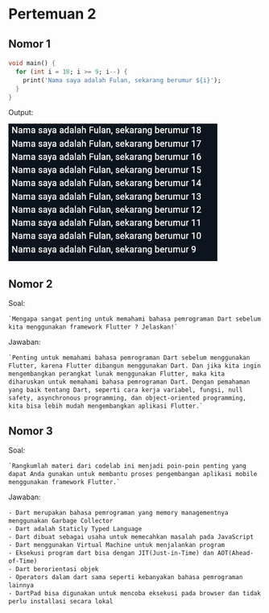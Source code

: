 # Pertemuan 2


## Nomor 1 

```dart
void main() {
  for (int i = 18; i >= 9; i--) {
    print('Nama saya adalah Fulan, sekarang berumur ${i}');
  }
}
```

Output: 

![Output](/img/pertemuan2-nomor1.png)



## Nomor 2

Soal: 

    `Mengapa sangat penting untuk memahami bahasa pemrograman Dart sebelum kita menggunakan framework Flutter ? Jelaskan!`

Jawaban: 

    `Penting untuk memahami bahasa pemrograman Dart sebelum menggunakan Flutter, karena Flutter dibangun menggunakan Dart. Dan jika kita ingin mengembangkan perangkat lunak menggunakan Flutter, maka kita diharuskan untuk memahami bahasa pemrograman Dart. Dengan pemahaman yang baik tentang Dart, seperti cara kerja variabel, fungsi, null safety, asynchronous programming, dan object-oriented programming, kita bisa lebih mudah mengembangkan aplikasi Flutter.`



## Nomor 3 

Soal: 

    `Rangkumlah materi dari codelab ini menjadi poin-poin penting yang dapat Anda gunakan untuk membantu proses pengembangan aplikasi mobile menggunakan framework Flutter.`

Jawaban:

    - Dart merupakan bahasa pemrograman yang memory managementnya menggunakan Garbage Collector
    - Dart adalah Staticly Typed Language
    - Dart dibuat sebagai usaha untuk memecahkan masalah pada JavaScript
    - Dart menggunakan Virtual Machine untuk menjalankan program 
    - Eksekusi program dart bisa dengan JIT(Just-in-Time) dan AOT(Ahead-of-Time)
    - Dart berorientasi objek
    - Operators dalam dart sama seperti kebanyakan bahasa pemrograman lainnya
    - DartPad bisa digunakan untuk mencoba eksekusi pada browser dan tidak perlu installasi secara lokal
